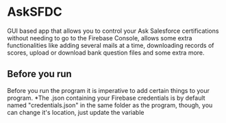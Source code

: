 # AskSFDC
GUI based app that allows you to control your Ask Salesforce certifications without needing to go to the Firebase Console, allows some extra functionalities like adding several mails at a time, downloading records of scores, upload or download bank question files and some extra more.

## Before you run
Before you run the program it is imperative to add certain things to your program.
*The .json containing your Firebase credentials is by default named "credentials.json" in the same folder as the program, though, you can change it's location, just update the variable
